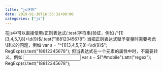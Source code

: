 ```yaml
---
title: "js正则"
date: 2019-01-30T16:35:31+08:00
categories: ["js"]
---
```


在js中可以直接使用/正则表达式/.test(字符串)验证，例如
/^[1][3,4,5,7,8]+\d{9}$/.test("18812345678")
当把正则表达式赋予变量时需要考虑\转义的问题，例如
var s = "^[1][3,4,5,7,8]+\\d{9}$";
RegExp(s).test("18812345678");
但当表达式在一个元素的属性中时，不需要转义。例如
<input id="mobile" regex="^[1][3,4,5,7,8]+\d{9}$">
var s = $("#mobile").attr("regex");
RegExp(s).test("18812345678");